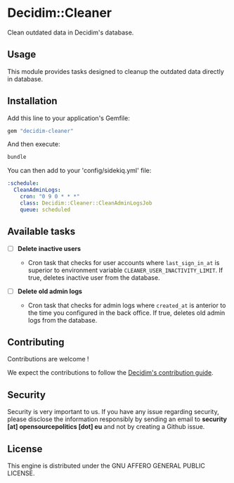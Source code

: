 # Decidim::Cleaner

Clean outdated data in Decidim's database.

## Usage

This module provides tasks designed to cleanup the outdated data directly in database.

## Installation

Add this line to your application's Gemfile:

```ruby
gem "decidim-cleaner"
```

And then execute:

```bash
bundle
```

You can then add to your 'config/sidekiq.yml' file:

```yaml
:schedule:
  CleanAdminLogs:
    cron: "0 9 0 * * *"
    class: Decidim::Cleaner::CleanAdminLogsJob
    queue: scheduled
```

## Available tasks

- [ ] **Delete inactive users**
  - Cron task that checks for user accounts where `last_sign_in_at` is superior to environment variable `CLEANER_USER_INACTIVITY_LIMIT`. If true, deletes inactive user from the database.

- [ ] **Delete old admin logs**
  - Cron task that checks for admin logs where `created_at` is anterior to the time you configured in the back office. If true, deletes old admin logs from the database.

## Contributing

Contributions are welcome !

We expect the contributions to follow the [Decidim's contribution guide](https://github.com/decidim/decidim/blob/develop/CONTRIBUTING.adoc).

## Security

Security is very important to us. If you have any issue regarding security, please disclose the information responsibly by sending an email to __security [at] opensourcepolitics [dot] eu__ and not by creating a Github issue.

## License

This engine is distributed under the GNU AFFERO GENERAL PUBLIC LICENSE.

